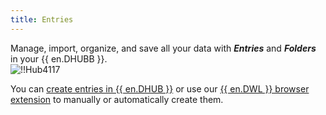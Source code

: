 ```yaml
---
title: Entries
---
```

Manage, import, organize, and save all your data with ***Entries*** and ***Folders*** in your {{ en.DHUBB }}.  
![!!Hub4117](https://webdevolutions.azureedge.net/docs/en/hub/Hub4117.png)  

You can [create entries in {{ en.DHUB }}](/hub/web-interface/hub-overview/entries/create-entries-manually/) or use our [{{ en.DWL }} browser extension](/hub/dwl/using-devolutions-web-login/) to manually or automatically create them. 
